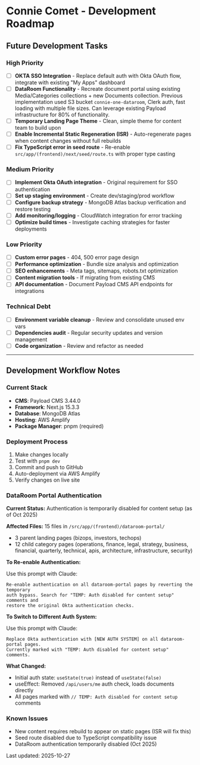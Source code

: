 # Connie Comet - Development Roadmap

## Future Development Tasks

### High Priority
- [ ] **OKTA SSO Integration** - Replace default auth with Okta OAuth flow, integrate with existing "My Apps" dashboard
- [ ] **DataRoom Functionality** - Recreate document portal using existing Media/Categories collections + new Documents collection. Previous implementation used S3 bucket `connie-one-dataroom`, Clerk auth, fast loading with multiple file sizes. Can leverage existing Payload infrastructure for 80% of functionality.
- [ ] **Temporary Landing Page Theme** - Clean, simple theme for content team to build upon
- [ ] **Enable Incremental Static Regeneration (ISR)** - Auto-regenerate pages when content changes without full rebuilds
- [ ] **Fix TypeScript error in seed route** - Re-enable `src/app/(frontend)/next/seed/route.ts` with proper type casting

### Medium Priority  
- [ ] **Implement Okta OAuth integration** - Original requirement for SSO authentication
- [ ] **Set up staging environment** - Create dev/staging/prod workflow
- [ ] **Configure backup strategy** - MongoDB Atlas backup verification and restore testing
- [ ] **Add monitoring/logging** - CloudWatch integration for error tracking
- [ ] **Optimize build times** - Investigate caching strategies for faster deployments

### Low Priority
- [ ] **Custom error pages** - 404, 500 error page design
- [ ] **Performance optimization** - Bundle size analysis and optimization
- [ ] **SEO enhancements** - Meta tags, sitemaps, robots.txt optimization
- [ ] **Content migration tools** - If migrating from existing CMS
- [ ] **API documentation** - Document Payload CMS API endpoints for integrations

### Technical Debt
- [ ] **Environment variable cleanup** - Review and consolidate unused env vars
- [ ] **Dependencies audit** - Regular security updates and version management
- [ ] **Code organization** - Review and refactor as needed

---

## Development Workflow Notes

### Current Stack
- **CMS**: Payload CMS 3.44.0
- **Framework**: Next.js 15.3.3
- **Database**: MongoDB Atlas
- **Hosting**: AWS Amplify
- **Package Manager**: pnpm (required)

### Deployment Process
1. Make changes locally
2. Test with `pnpm dev`
3. Commit and push to GitHub
4. Auto-deployment via AWS Amplify
5. Verify changes on live site

### DataRoom Portal Authentication

**Current Status:** Authentication is temporarily disabled for content setup (as of Oct 2025)

**Affected Files:** 15 files in `/src/app/(frontend)/dataroom-portal/`
- 3 parent landing pages (bizops, investors, techops)
- 12 child category pages (operations, finance, legal, strategy, business, financial, quarterly, technical, apis, architecture, infrastructure, security)

**To Re-enable Authentication:**

Use this prompt with Claude:
```
Re-enable authentication on all dataroom-portal pages by reverting the temporary
auth bypass. Search for "TEMP: Auth disabled for content setup" comments and
restore the original Okta authentication checks.
```

**To Switch to Different Auth System:**

Use this prompt with Claude:
```
Replace Okta authentication with [NEW AUTH SYSTEM] on all dataroom-portal pages.
Currently marked with "TEMP: Auth disabled for content setup" comments.
```

**What Changed:**
- Initial auth state: `useState(true)` instead of `useState(false)`
- useEffect: Removed `/api/users/me` auth check, loads documents directly
- All pages marked with `// TEMP: Auth disabled for content setup` comments

### Known Issues
- New content requires rebuild to appear on static pages (ISR will fix this)
- Seed route disabled due to TypeScript compatibility issue
- DataRoom authentication temporarily disabled (Oct 2025)

Last updated: 2025-10-27